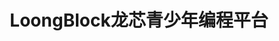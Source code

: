 ﻿---
id: 250
title: "LoongBlock龙芯青少年编程平台"
weight: 250
version: "0.1.1-8"
updateTime: "2022-12-09T16:13:44"
debName: "http://113.24.212.22:8090/upload/file/loongblock_0.1.1-8_loongarch64.deb"
debSize: "374.8 MB"
command: "/opt/loongBlock-0.1.0/loongBlock-gui"
---
